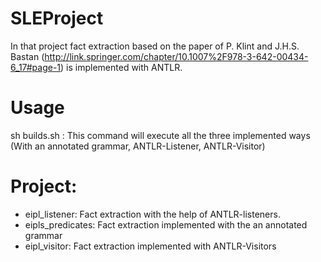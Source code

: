 # SLEProject
In that project fact extraction based on the paper of P. Klint and J.H.S. Bastan (http://link.springer.com/chapter/10.1007%2F978-3-642-00434-6_17#page-1)
is implemented with ANTLR.

# Usage

sh builds.sh : This command will execute all the three implemented ways (With an annotated grammar,  ANTLR-Listener, ANTLR-Visitor)


# Project:

* eipl_listener: Fact extraction with the help of ANTLR-listeners.
* eipls_predicates: Fact extraction implemented with the an annotated grammar
* eipl_visitor: Fact extraction implemented with ANTLR-Visitors
